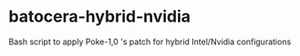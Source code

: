# batocera-hybrid-nvidia
Bash script to apply Poke-1,0 's patch for hybrid Intel/Nvidia configurations
